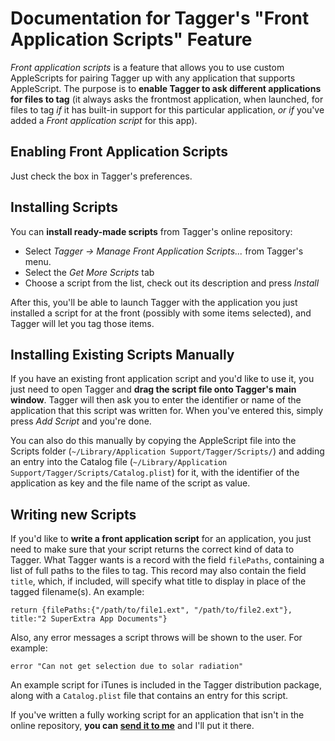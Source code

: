 

Documentation for Tagger's "Front Application Scripts" Feature
================================================================

*Front application scripts* is a feature that allows you to use custom AppleScripts for pairing Tagger up with any application that supports AppleScript. The purpose is to __enable Tagger to ask different applications for files to tag__ (it always asks the frontmost application, when launched, for files to tag *if* it has built-in support for this particular application, *or if* you've added a *Front application script* for this app).



Enabling Front Application Scripts
------------------------------------

Just check the box in Tagger's preferences.



Installing Scripts
--------------------

You can __install ready-made scripts__ from Tagger's online repository:

 - Select *Tagger &rarr; Manage Front Application Scripts...* from Tagger's menu.
 - Select the *Get More Scripts* tab
 - Choose a script from the list, check out its description and press *Install*

After this, you'll be able to launch Tagger with the application you just installed a script for at the front (possibly with some items selected), and Tagger will let you tag those items.



Installing Existing Scripts Manually
--------------------------------------

If you have an existing front application script and you'd like to use it, you just need to open Tagger and __drag the script file onto Tagger's main window__. Tagger will then ask you to enter the identifier or name of the application that this script was written for. When you've entered this, simply press *Add Script* and you're done.

You can also do this manually by copying the AppleScript file into the Scripts folder (`~/Library/Application Support/Tagger/Scripts/`) and adding an entry into the Catalog file (`~/Library/Application Support/Tagger/Scripts/Catalog.plist`) for it, with the identifier of the application as key and the file name of the script as value.



Writing new Scripts
---------------------

If you'd like to __write a front application script__ for an application, you just need to make sure that your script returns the correct kind of data to Tagger. What Tagger wants is a record with the field `filePaths`, containing a list of full paths to the files to tag. This record may also contain the field `title`, which, if included, will specify what title to display in place of the tagged filename(s). An example:

    return {filePaths:{"/path/to/file1.ext", "/path/to/file2.ext"}, title:"2 SuperExtra App Documents"}

Also, any error messages a script throws will be shown to the user. For example:

    error "Can not get selection due to solar radiation"

An example script for iTunes is included in the Tagger distribution package, along with a `Catalog.plist` file that contains an entry for this script.

If you've written a fully working script for an application that isn't in the online repository, __you can [send it to me](http://hasseg.org)__ and I'll put it there.



